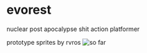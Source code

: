 # evorest
nuclear post apocalypse shit action platformer

prototype sprites by rvros
![so far](https://user-images.githubusercontent.com/23701036/56506456-bc236e00-6548-11e9-96a0-b70305b9f1d9.gif)
